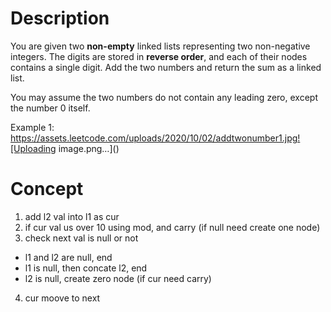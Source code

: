 # Description
You are given two **non-empty** linked lists representing two non-negative integers. The digits are stored in **reverse order**, and each of their nodes contains a single digit. Add the two numbers and return the sum as a linked list.

You may assume the two numbers do not contain any leading zero, except the number 0 itself.

Example 1:
https://assets.leetcode.com/uploads/2020/10/02/addtwonumber1.jpg![Uploading image.png…]()


# Concept
1. add l2 val into l1 as cur
2. if cur val us over 10 using mod, and carry (if null need create one node)
3. check next val is null or not
  * l1 and l2 are null, end
  * l1 is null, then concate l2, end
  * l2 is null, create zero node (if cur need carry)
4. cur moove to next
